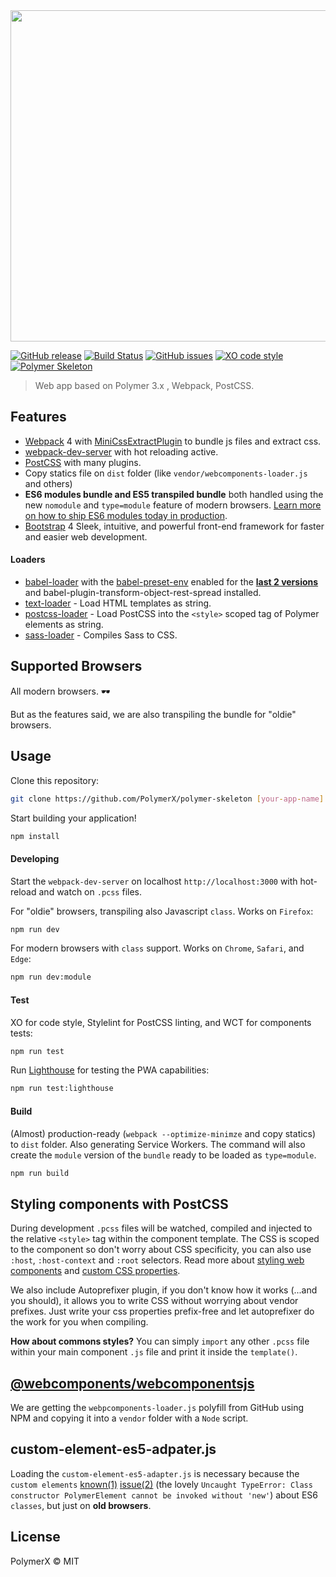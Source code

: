 <img src="https://i.imgur.com/wWjqhW6.jpg" width="530">

[![GitHub release](https://img.shields.io/github/release/PolymerX/polymer-skeleton.svg?style=flat-square)](https://github.com/PolymerX/polymer-skeleton)
[![Build Status](https://travis-ci.org/PolymerX/polymer-skeleton.svg?style=flat-square&branch=master)](https://travis-ci.org/PolymerX/polymer-skeleton)
[![GitHub issues](https://img.shields.io/github/issues/PolymerX/polymer-skeleton.svg?style=flat-square)](https://github.com/PolymerX/polymer-skeleton/issues)
[![XO code style](https://img.shields.io/badge/code_style-XO-5ed9c7.svg?style=flat-square)](https://github.com/sindresorhus/xo)
[![Polymer Skeleton](https://img.shields.io/badge/polymerX-SKELETON-435877.svg?style=flat-square)](https://github.com/PolymerX/polymer-skeleton)

> Web app based on Polymer 3.x , Webpack, PostCSS.

## Features

* [Webpack](https://webpack.js.org/) 4 with [MiniCssExtractPlugin](https://github.com/webpack-contrib/mini-css-extract-plugin) to bundle js files and extract css.
* [webpack-dev-server](https://github.com/webpack/webpack-dev-server) with hot reloading active.
* [PostCSS](http://postcss.org/) with many plugins.
* Copy statics file on `dist` folder (like `vendor/webcomponents-loader.js` and others)
* **ES6 modules bundle and ES5 transpiled bundle** both handled using the new `nomodule` and `type=module` feature of modern browsers. [Learn more on how to ship ES6 modules today in production](https://www.youtube.com/watch?v=GWmO88hBbKY).
* [Bootstrap](https://getbootstrap.com/docs/4.0/getting-started/introduction/) 4 Sleek, intuitive, and powerful front-end framework for faster and easier web development. 

#### Loaders

* [babel-loader](https://github.com/babel/babel-loader) with the [babel-preset-env](https://github.com/babel/babel-preset-env) enabled for the [**last 2 versions**](https://babeljs.io/docs/plugins/preset-env/) and babel-plugin-transform-object-rest-spread installed.
* [text-loader](https://github.com/dfenstermaker/text-loader) - Load HTML templates as string.
* [postcss-loader](https://github.com/postcss/postcss-loader) - Load PostCSS into the `<style>` scoped tag of Polymer elements as string.
* [sass-loader](https://github.com/webpack-contrib/sass-loader) - Compiles Sass to CSS.




## Supported Browsers

All modern browsers. 🕶

But as the features said, we are also transpiling the bundle for "oldie" browsers.

## Usage

Clone this repository:

```bash
git clone https://github.com/PolymerX/polymer-skeleton [your-app-name]
```

Start building your application!

```bash
npm install
```

#### Developing

Start the `webpack-dev-server` on localhost `http://localhost:3000` with hot-reload and watch on `.pcss` files.

For "oldie" browsers, transpiling also Javascript `class`. Works on `Firefox`:

```bash
npm run dev
```

For modern browsers with `class` support. Works on `Chrome`, `Safari`, and `Edge`:

```bash
npm run dev:module
```

#### Test

XO for code style, Stylelint for PostCSS linting, and WCT for components tests:

```bash
npm run test
```

Run [Lighthouse](https://github.com/GoogleChrome/lighthouse) for testing the PWA capabilities:

```bash
npm run test:lighthouse
```

#### Build

(Almost) production-ready (`webpack --optimize-minimze` and copy statics) to `dist` folder. Also generating Service Workers. The command will also create the `module` version of the `bundle` ready to be loaded as `type=module`.

```bash
npm run build
```


## Styling components with PostCSS

During development `.pcss` files will be watched, compiled and injected to the relative `<style>` tag within the component template. The CSS is scoped to the component so don't worry about CSS specificity, you can also use `:host`, `:host-context` and `:root` selectors. Read more about [styling web components](https://www.polymer-project.org/2.0/docs/devguide/style-shadow-dom) and [custom CSS properties](https://www.polymer-project.org/2.0/docs/devguide/custom-css-properties).

We also include Autoprefixer plugin, if you don't know how it works (...and you should), it allows you to write CSS without worrying about vendor prefixes. Just write your css properties prefix-free and let autoprefixer do the work for you when compiling.

**How about commons styles?**
You can simply `import` any other `.pcss` file within your main component `.js` file and print it inside the `template()`.


## [**@webcomponents/webcomponentsjs**](https://github.com/webcomponents/webcomponentsjs)

We are getting the `webpcomponents-loader.js` polyfill from GitHub using NPM and copying it into a `vendor` folder with a `Node` script.


## custom-element-es5-adpater.js

Loading the `custom-element-es5-adapter.js` is necessary because the `custom elements` [known(1)](https://stackoverflow.com/questions/43520535/class-constructor-polymerelement-cannot-be-invoked-without-new/45097891#45097891) [issue(2)](https://github.com/webcomponents/custom-elements#es5-vs-es2015) (the lovely `Uncaught TypeError: Class constructor PolymerElement cannot be invoked without 'new'`) about ES6 `classes`, but just on **old browsers**.


## License

PolymerX © MIT
